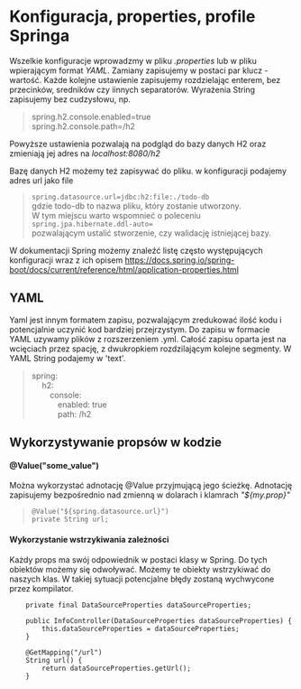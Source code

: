# Konfiguracja, properties, profile Springa

Wszelkie konfiguracje wprowadzmy w pliku *.properties* lub w pliku wpierającym format *YAML*. 
Zamiany zapisujemy w postaci par klucz - wartość. Każde kolejne ustawienie zapisujemy rozdzielając enterem,
bez przecinków, sredników czy iinnych separatorów. Wyrażenia String zapisujemy bez cudzysłowu, np.
>spring.h2.console.enabled=true  
>spring.h2.console.path=/h2  

Powyższe ustawienia pozwalają na podgląd do bazy danych H2 oraz zmieniają jej adres na *localhost:8080/h2*

Bazę danych H2 możemy też zapisywać do pliku. w konfiguracji podajemy adres url jako file
> ``` spring.datasource.url=jdbc:h2:file:./todo-db ```  
gdzie todo-db to nazwa pliku, który zostanie utworzony.  
W tym miejscu warto wspomnieć o poleceniu  
> ``` spring.jpa.hibernate.ddl-auto= ```  
pozwalającym ustalić stworzenie, czy walidację istniejącej bazy.

W dokumentacji Spring możemy znaleźć listę często występujących konfiguracji wraz z ich opisem
https://docs.spring.io/spring-boot/docs/current/reference/html/application-properties.html

## YAML
Yaml jest innym formatem zapisu, pozwalającym zredukować ilość kodu i potencjalnie uczynić kod bardziej
przejrzystym. Do zapisu w formacie YAML uzywamy plików z rozszerzeniem .yml.
Całość zapisu oparta jest na wcięciach przez spację, z dwukropkiem rozdzilającym kolejne
segmenty. W YAML String podajemy w 'text'.
>spring:  
&emsp; h2:  
&emsp;&emsp; console:  
&emsp;&emsp;&emsp; enabled: true  
&emsp;&emsp;&emsp; path: /h2


## Wykorzystywanie propsów w kodzie

#### @Value("some_value")
Można wykorzystać adnotację @Value przyjmującą jego ścieżkę. Adnotację zapisujemy bezpośrednio nad zmienną
w dolarach i klamrach *"${my.prop}"*
> ~~~
> @Value("${spring.datasource.url}")  
> private String url; 
> ~~~

#### Wykorzystanie wstrzykiwania zależności

Każdy props ma swój odpowiednik w postaci klasy w Spring. Do tych obiektów możemy się odwoływać.
Możemy te obiekty wstrzykiwać do naszych klas. W takiej sytuacji potencjalne błędy zostaną wychwycone przez kompilator. 

```
    private final DataSourceProperties dataSourceProperties;

    public InfoController(DataSourceProperties dataSourceProperties) {
        this.dataSourceProperties = dataSourceProperties;
    }

    @GetMapping("/url")
    String url() {
        return dataSourceProperties.getUrl();
    }
```

